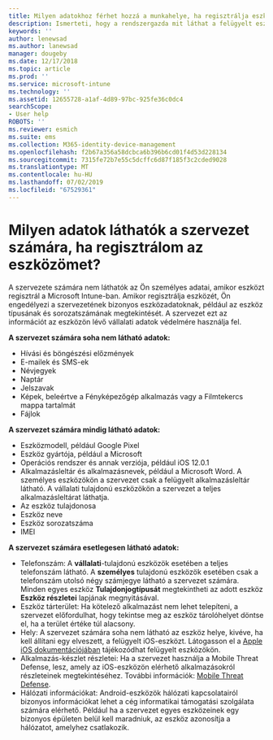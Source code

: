 ```yaml
---
title: Milyen adatokhoz férhet hozzá a munkahelye, ha regisztrálja eszközét?
description: Ismerteti, hogy a rendszergazda mit láthat a felügyelt eszközön, és mit nem.
keywords: ''
author: lenewsad
ms.author: lanewsad
manager: dougeby
ms.date: 12/17/2018
ms.topic: article
ms.prod: ''
ms.service: microsoft-intune
ms.technology: ''
ms.assetid: 12655728-a1af-4d89-97bc-925fe36c0dc4
searchScope:
- User help
ROBOTS: ''
ms.reviewer: esmich
ms.suite: ems
ms.collection: M365-identity-device-management
ms.openlocfilehash: f2b67a356a58dcbca6b396b6cd01f4d53d228134
ms.sourcegitcommit: 7315fe72b7e55c5dcffc6d87f185f3c2cded9028
ms.translationtype: MT
ms.contentlocale: hu-HU
ms.lasthandoff: 07/02/2019
ms.locfileid: "67529361"
---
```

# <a name="what-information-can-my-organization-see-when-i-enroll-my-device"></a>Milyen adatok láthatók a szervezet számára, ha regisztrálom az eszközömet?

A szervezete számára nem láthatók az Ön személyes adatai, amikor eszközt regisztrál a Microsoft Intune-ban. Amikor regisztrálja eszközét, Ön engedélyezi a szervezetének bizonyos eszközadatoknak, például az eszköz típusának és sorozatszámának megtekintését. A szervezet ezt az információt az eszközön lévő vállalati adatok védelmére használja fel.

**A szervezet számára soha nem látható adatok:**

- Hívási és böngészési előzmények
- E-mailek és SMS-ek
- Névjegyek
- Naptár
- Jelszavak
- Képek, beleértve a Fényképezőgép alkalmazás vagy a Filmtekercs mappa tartalmát
- Fájlok

**A szervezet számára mindig látható adatok:**

- Eszközmodell, például Google Pixel
- Eszköz gyártója, például a Microsoft
- Operációs rendszer és annak verziója, például iOS 12.0.1
- Alkalmazásleltár és alkalmazásnevek, például a Microsoft Word. A személyes eszközökön a szervezet csak a felügyelt alkalmazásleltár látható. A vállalati tulajdonú eszközökön a szervezet a teljes alkalmazásleltárat láthatja.
- Az eszköz tulajdonosa
- Eszköz neve
- Eszköz sorozatszáma
- IMEI

**A szervezet számára esetlegesen látható adatok:**

-  Telefonszám: A **vállalati**-tulajdonú eszközök esetében a teljes telefonszám látható. A **személyes** tulajdonú eszközök esetében csak a telefonszám utolsó négy számjegye látható a szervezet számára. Minden egyes eszköz **Tulajdonjogtípusát** megtekintheti az adott eszköz **Eszköz részletei** lapjának megnyitásával.
- Eszköz tárterület: Ha kötelező alkalmazást nem lehet telepíteni, a szervezet előfordulhat, hogy tekintse meg az eszköz tárolóhelyet döntse el, ha a terület értéke túl alacsony.  
-  Hely: A szervezet számára soha nem látható az eszköz helye, kivéve, ha kell állítani egy elveszett, a felügyelt iOS-eszközt. Látogasson el a [Apple iOS dokumentációjában](https://go.microsoft.com/fwlink/?linkid=853816) tájékozódhat felügyelt eszközökön.  
- Alkalmazás-készlet részletei: Ha a szervezet használja a Mobile Threat Defense, lesz, amely az iOS-eszközön elérhető alkalmazásokról részleteinek megtekintéséhez. További információk: [Mobile Threat Defense](you-are-prompted-to-install-mtd-ios.md).
- Hálózati információkat: Android-eszközök hálózati kapcsolatairól bizonyos információkat lehet a cég informatikai támogatási szolgálata számára elérhető. Például ha a szervezet egyes eszközeinek egy bizonyos épületen belül kell maradniuk, az eszköz azonosítja a hálózatot, amelyhez csatlakozik. 
